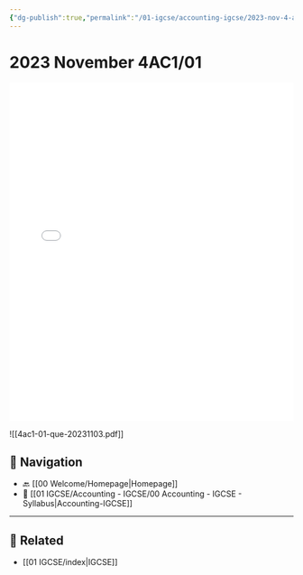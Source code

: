 ```yaml
---
{"dg-publish":true,"permalink":"/01-igcse/accounting-igcse/2023-nov-4-ac-1-01/","created":"2025-06-16T07:48:47.328+03:00","updated":"2025-06-16T08:19:06.633+03:00"}
---
```


# 2023 November 4AC1/01

<embed src="/Documents/4ac1-01-que-20231103.pdf" type="application/pdf" width="100%" height="600px" />


![[4ac1-01-que-20231103.pdf]]


## 🧭 Navigation

- 🔙 [[00 Welcome/Homepage\|Homepage]]
- 📁 [[01 IGCSE/Accounting - IGCSE/00 Accounting - IGCSE - Syllabus\|Accounting-IGCSE]]

---

## 🔗 Related

- [[01 IGCSE/index\|IGCSE]]
